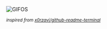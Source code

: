 <div align="justify">
<picture>
    <source media="(prefers-color-scheme: dark)" srcset="https://i.ibb.co/HCVbg80/output-gif.gif">
    <source media="(prefers-color-scheme: light)" srcset="https://i.ibb.co/HCVbg80/output-gif.gif">
    <img alt="GIFOS" src="https://i.ibb.co/HCVbg80/output-gif.gif">
</picture>

<sub><i>inspired from [x0rzavi/github-readme-terminal](https://github.com/x0rzavi/github-readme-terminal)</i></sub>

</div>

<!-- Image deletion URL: https://ibb.co/ScPMvC2/37527cbb796eb795cbbc2ad95b88f013 -->